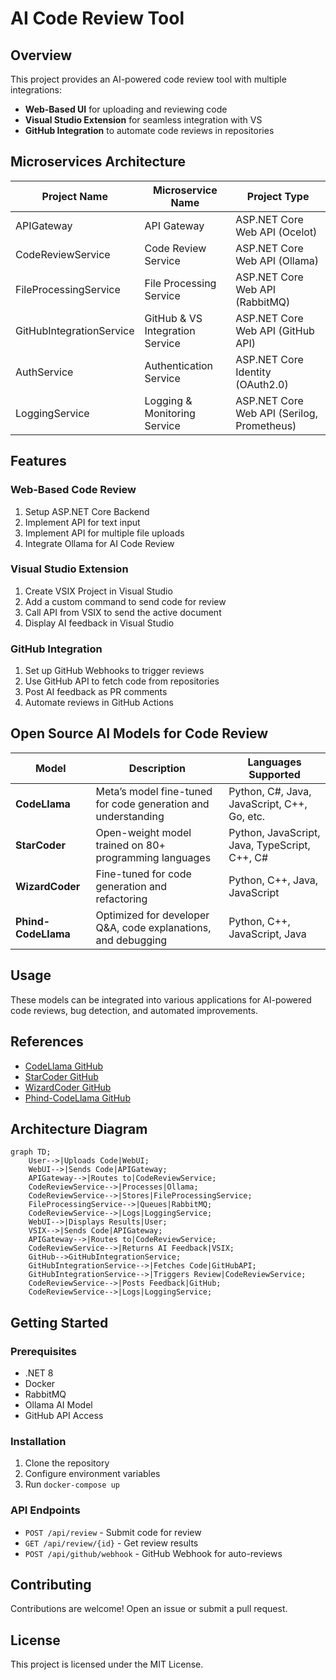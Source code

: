 # AI Code Review Tool

## Overview
This project provides an AI-powered code review tool with multiple integrations:
- **Web-Based UI** for uploading and reviewing code
- **Visual Studio Extension** for seamless integration with VS
- **GitHub Integration** to automate code reviews in repositories

## Microservices Architecture

| Project Name               | Microservice Name                  | Project Type                                    |
|----------------------------|-----------------------------------|------------------------------------------------|
| APIGateway                 | API Gateway                        | ASP.NET Core Web API (Ocelot)                   |
| CodeReviewService          | Code Review Service               | ASP.NET Core Web API (Ollama)                   |
| FileProcessingService      | File Processing Service           | ASP.NET Core Web API (RabbitMQ)                 |
| GitHubIntegrationService   | GitHub & VS Integration Service  | ASP.NET Core Web API (GitHub API)               |
| AuthService                | Authentication Service            | ASP.NET Core Identity (OAuth2.0)                |
| LoggingService             | Logging & Monitoring Service      | ASP.NET Core Web API (Serilog, Prometheus)      |

## Features

### Web-Based Code Review
1. Setup ASP.NET Core Backend
2. Implement API for text input
3. Implement API for multiple file uploads
4. Integrate Ollama for AI Code Review

### Visual Studio Extension
1. Create VSIX Project in Visual Studio
2. Add a custom command to send code for review
3. Call API from VSIX to send the active document
4. Display AI feedback in Visual Studio

### GitHub Integration
1. Set up GitHub Webhooks to trigger reviews
2. Use GitHub API to fetch code from repositories
3. Post AI feedback as PR comments
4. Automate reviews in GitHub Actions

## Open Source AI Models for Code Review

| Model            | Description                                         | Languages Supported                          |
|-----------------|-----------------------------------------------------|---------------------------------------------|
| **CodeLlama**   | Meta’s model fine-tuned for code generation and understanding | Python, C#, Java, JavaScript, C++, Go, etc. |
| **StarCoder**   | Open-weight model trained on 80+ programming languages | Python, JavaScript, Java, TypeScript, C++, C# |
| **WizardCoder** | Fine-tuned for code generation and refactoring | Python, C++, Java, JavaScript |
| **Phind-CodeLlama** | Optimized for developer Q&A, code explanations, and debugging | Python, C++, JavaScript, Java |

## Usage
These models can be integrated into various applications for AI-powered code reviews, bug detection, and automated improvements.

## References
- [CodeLlama GitHub](https://github.com/facebookresearch/codellama)
- [StarCoder GitHub](https://github.com/bigcode-project/starcoder)
- [WizardCoder GitHub](https://github.com/nlpxucan/WizardLM)
- [Phind-CodeLlama GitHub](https://github.com/phind-ai/phind-codellama)

## Architecture Diagram
```mermaid
graph TD;
    User-->|Uploads Code|WebUI;
    WebUI-->|Sends Code|APIGateway;
    APIGateway-->|Routes to|CodeReviewService;
    CodeReviewService-->|Processes|Ollama;
    CodeReviewService-->|Stores|FileProcessingService;
    FileProcessingService-->|Queues|RabbitMQ;
    CodeReviewService-->|Logs|LoggingService;
    WebUI-->|Displays Results|User;
    VSIX-->|Sends Code|APIGateway;
    APIGateway-->|Routes to|CodeReviewService;
    CodeReviewService-->|Returns AI Feedback|VSIX;
    GitHub-->GitHubIntegrationService;
    GitHubIntegrationService-->|Fetches Code|GitHubAPI;
    GitHubIntegrationService-->|Triggers Review|CodeReviewService;
    CodeReviewService-->|Posts Feedback|GitHub;
    CodeReviewService-->|Logs|LoggingService;
```

## Getting Started
### Prerequisites
- .NET 8
- Docker
- RabbitMQ
- Ollama AI Model
- GitHub API Access

### Installation
1. Clone the repository
2. Configure environment variables
3. Run `docker-compose up`

### API Endpoints
- `POST /api/review` - Submit code for review
- `GET /api/review/{id}` - Get review results
- `POST /api/github/webhook` - GitHub Webhook for auto-reviews

## Contributing
Contributions are welcome! Open an issue or submit a pull request.

## License
This project is licensed under the MIT License.


